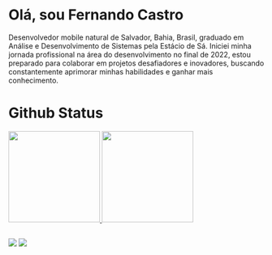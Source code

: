 # Olá, sou Fernando Castro

Desenvolvedor mobile natural de Salvador, Bahia, Brasil, graduado em Análise e Desenvolvimento de Sistemas pela Estácio de Sá. Iniciei minha jornada profissional na área do desenvolvimento no final de 2022, estou preparado para colaborar em projetos desafiadores e inovadores, buscando constantemente aprimorar minhas habilidades e ganhar mais conhecimento.


# Github Status

 <div>
  <a href="https://github.com/fnando721">
  <img height="180em" src="https://github-readme-stats.vercel.app/api?username=fnando721&show_icons=true&theme=dracula&include_all_commits=true&count_private=true"/>
  <img height="180em" src="https://github-readme-stats.vercel.app/api/top-langs/?username=fnando721&layout=compact&langs_count=16&theme=dracula"/>
</div>


  ##

  
<div> 
  <a href = "mailto:fnandocastro721@gmail.com"><img src="https://img.shields.io/badge/-Gmail-%23333?style=for-the-badge&logo=gmail&logoColor=white" target="_blank"></a>
  <a href="https://www.linkedin.com/in/fercastro721/" target="_blank"><img src="https://img.shields.io/badge/-LinkedIn-%230077B5?style=for-the-badge&logo=linkedin&logoColor=white" target="_blank"></a> 
  
</div>
